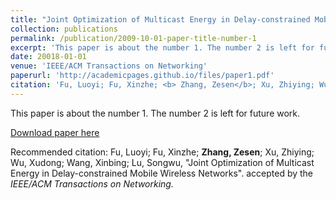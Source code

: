 ```yaml
---
title: "Joint Optimization of Multicast Energy in Delay-constrained Mobile Wireless Networks"
collection: publications
permalink: /publication/2009-10-01-paper-title-number-1
excerpt: 'This paper is about the number 1. The number 2 is left for future work.'
date: 20018-01-01
venue: 'IEEE/ACM Transactions on Networking'
paperurl: 'http://academicpages.github.io/files/paper1.pdf'
citation: 'Fu, Luoyi; Fu, Xinzhe; <b> Zhang, Zesen</b>; Xu, Zhiying; Wu, Xudong; Wang, Xinbing; Lu, Songwu, &quot;Joint Optimization of Multicast Energy in Delay-constrained Mobile Wireless Networks&quot;. accepted by the <i> IEEE/ACM Transactions on Networking.</i> (<i>Contribution:</i> Make the experiment, help with some mathematical theory and write the revision letter to the reviewer.)'
---
```

This paper is about the number 1. The number 2 is left for future work.

[Download paper here](http://academicpages.github.io/files/paper1.pdf)

Recommended citation: Fu, Luoyi; Fu, Xinzhe; <b> Zhang, Zesen</b>; Xu, Zhiying; Wu, Xudong; Wang, Xinbing; Lu, Songwu, &quot;Joint Optimization of Multicast Energy in Delay-constrained Mobile Wireless Networks&quot;. accepted by the <i> IEEE/ACM Transactions on Networking.</i> 
